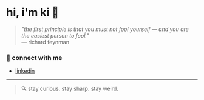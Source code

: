 # hi, i'm ki 👋

> *"the first principle is that you must not fool yourself — and you are the easiest person to fool."*  
> — richard feynman

### 🤝 connect with me
- [linkedin](https://www.linkedin.com/in/ki-antic)

---

> 🔍 stay curious. stay sharp. stay weird.
